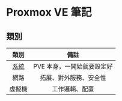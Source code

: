 # Proxmox VE 筆記

## 類別
| 類別       | 備註      |
|:----------:|:---------:|
| [系統](./system/README.md)       | PVE 本身，一開始就要設定好  |
| 網路       | 拓展、對外服務、安全性 |
| 虛擬機     | 工作邏輯、配置 |

